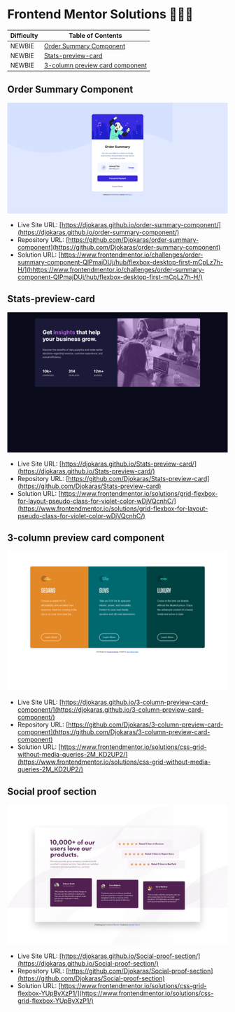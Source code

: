 # Frontend Mentor Solutions 👨🏻‍💻

| Difficulty | Table of Contents                                                   |
| ---------- | ------------------------------------------------------------------- |
| NEWBIE     | [Order Summary Component](#order-summary-component)                 |
| NEWBIE     | [Stats-preview-card](#Stats-preview-card)                           |
| NEWBIE     | [3-column preview card component](#3-column-preview-card-component) |

## Order Summary Component

![screenshots/SummaryCard.png](./screenshots/SummaryCard.png)

- Live Site URL: [https://djokaras.github.io/order-summary-component/](https://djokaras.github.io/order-summary-component/)
- Repository URL: [https://github.com/Djokaras/order-summary-component](https://github.com/Djokaras/order-summary-component)
- Solution URL: [https://www.frontendmentor.io/challenges/order-summary-component-QlPmajDUj/hub/flexbox-desktop-first-mCpLz7h-H/](hhttps://www.frontendmentor.io/challenges/order-summary-component-QlPmajDUj/hub/flexbox-desktop-first-mCpLz7h-H/)

## Stats-preview-card

![screenshots/SummaryCard.png](./screenshots/stats-preview-card.png)

- Live Site URL: [https://djokaras.github.io/Stats-preview-card/](https://djokaras.github.io/Stats-preview-card/)
- Repository URL: [https://github.com/Djokaras/Stats-preview-card](https://github.com/Djokaras/Stats-preview-card)
- Solution URL: [https://www.frontendmentor.io/solutions/grid-flexbox-for-layout-pseudo-class-for-violet-color-wDjVQcnhC/](https://www.frontendmentor.io/solutions/grid-flexbox-for-layout-pseudo-class-for-violet-color-wDjVQcnhC/)

## 3-column preview card component

![screenshots/SummaryCard.png](./screenshots/3-column-preview-card.png)

- Live Site URL: [https://djokaras.github.io/3-column-preview-card-component/](https://djokaras.github.io/3-column-preview-card-component/)
- Repository URL: [https://github.com/Djokaras/3-column-preview-card-component](https://github.com/Djokaras/3-column-preview-card-component)
- Solution URL: [https://www.frontendmentor.io/solutions/css-grid-without-media-queries-2M_KD2UP2/](https://www.frontendmentor.io/solutions/css-grid-without-media-queries-2M_KD2UP2/)

## Social proof section

![screenshots/social-proof-section.png](./screenshots/social-proof-section.png)

- Live Site URL: [https://djokaras.github.io/Social-proof-section/](https://djokaras.github.io/Social-proof-section/)
- Repository URL: [https://github.com/Djokaras/Social-proof-section](https://github.com/Djokaras/Social-proof-section)
- Solution URL: [https://www.frontendmentor.io/solutions/css-grid-flexbox-YUpByXzP1/](https://www.frontendmentor.io/solutions/css-grid-flexbox-YUpByXzP1/)
